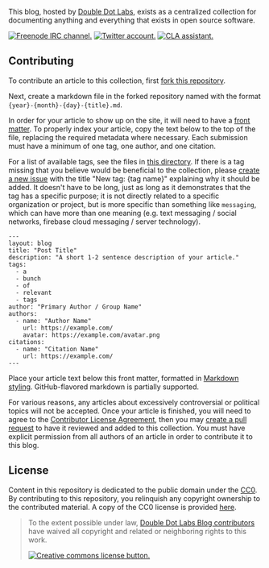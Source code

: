 This blog, hosted by [Double Dot Labs](https://doubledot.dev/blog/), exists as a centralized collection for documenting anything and everything that exists in open source software.

[![Freenode IRC channel.](https://img.shields.io/badge/irc.freenode.net-%23%23doubledotlabs-brightgreen.svg)](https://webchat.freenode.net/?channels=%23%23doubledotlabs&uio=MTY9dHJ1ZSY5PXRydWUmMTE9MjE1e1)
[![Twitter account.](https://img.shields.io/badge/twitter-%40doubledotlabs-blue.svg?color=43b4f9&logo=twitter)](https://twitter.com/doubledotlabs)
[![CLA assistant.](https://cla-assistant.io/readme/badge/DoubleDotLabs/Blog)](https://cla-assistant.io/DoubleDotLabs/Blog)

## Contributing

To contribute an article to this collection, first [fork this repository](https://github.com/DoubleDotLabs/Blog/fork).

Next, create a markdown file in the forked repository named with the format `{year}-{month}-{day}-{title}.md`.

In order for your article to show up on the site, it will need to have a [front matter](https://jekyllrb.com/docs/front-matter/). To properly index your article, copy the text below to the top of the file, replacing the required metadata where necessary. Each submission must have a minimum of one tag, one author, and one citation.

For a list of available tags, see the files in [this directory](https://github.com/DoubleDotLabs/DoubleDotLabs.github.io/tree/master/_tags). If there is a tag missing that you believe would be beneficial to the collection, please [create a new issue](https://github.com/DoubleDotLabs/Blog/issues/new) with the title "New tag: {tag name}" explaining why it should be added. It doesn't have to be long, just as long as it demonstrates that the tag has a specific purpose; it is not directly related to a specific organization or project, but is more specific than something like `messaging`, which can have more than one meaning (e.g. text messaging / social networks, firebase cloud messaging / server technology).

```
---
layout: blog
title: "Post Title"
description: "A short 1-2 sentence description of your article."
tags:
  - a
  - bunch
  - of
  - relevant
  - tags
author: "Primary Author / Group Name"
authors:
  - name: "Author Name"
    url: https://example.com/
    avatar: https://example.com/avatar.png
citations:
  - name: "Citation Name"
    url: https://example.com/
---
```

Place your article text below this front matter, formatted in [Markdown styling](https://guides.github.com/features/mastering-markdown/). GitHub-flavored markdown is partially supported.

For various reasons, any articles about excessively controversial or political topics will not be accepted. Once your article is finished, you will need to agree to the [Contributor License Agreement](https://cla-assistant.io/DoubleDotLabs/Blog), then you may [create a pull request](https://help.github.com/en/articles/creating-a-pull-request) to have it reviewed and added to this collection. You must have explicit permission from all authors of an article in order to contribute it to this blog.

## License

Content in this repository is dedicated to the public domain under the [CC0](https://creativecommons.org/share-your-work/public-domain/cc0/). By contributing to this repository, you relinquish any copyright ownership to the contributed material. A copy of the CC0 license is provided [here](./LICENSE).

> To the extent possible under law, [Double Dot Labs Blog contributors](https://doubledot.dev/blog/authors/) have waived all copyright and related or neighboring rights to this work.
> 
> [![Creative commons license button.](https://licensebuttons.net/p/zero/1.0/88x31.png)](https://creativecommons.org/publicdomain/zero/1.0/)
